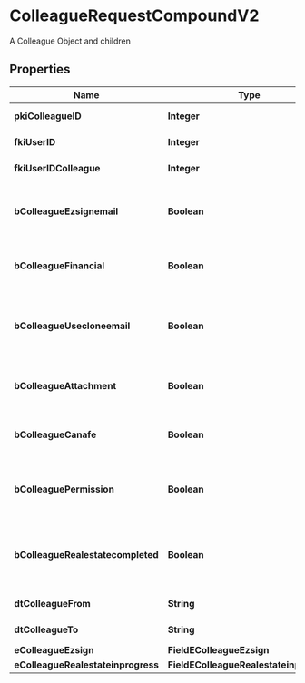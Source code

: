 

# ColleagueRequestCompoundV2

A Colleague Object and children

## Properties

| Name | Type | Description | Notes |
|------------ | ------------- | ------------- | -------------|
|**pkiColleagueID** | **Integer** | The unique ID of the Colleague |  [optional] |
|**fkiUserID** | **Integer** | The unique ID of the User |  |
|**fkiUserIDColleague** | **Integer** | The unique ID of the User |  |
|**bColleagueEzsignemail** | **Boolean** | Whether the email can be used by the cloning user in Ezsign |  |
|**bColleagueFinancial** | **Boolean** | Whether the cloning user has access to the financial |  |
|**bColleagueUsecloneemail** | **Boolean** | Whether the cloning user has access to the cloned user email to send communications |  |
|**bColleagueAttachment** | **Boolean** | Whether the cloning user has access to the attachment |  |
|**bColleagueCanafe** | **Boolean** | Whether the cloning user has access to canafe |  |
|**bColleaguePermission** | **Boolean** | Whether the cloning user copies the permission of the cloned user |  |
|**bColleagueRealestatecompleted** | **Boolean** | Whether if the cloning user has access to the completed folders in real estate |  |
|**dtColleagueFrom** | **String** | The from of the Colleague |  [optional] |
|**dtColleagueTo** | **String** | The to of the Colleague |  [optional] |
|**eColleagueEzsign** | **FieldEColleagueEzsign** |  |  |
|**eColleagueRealestateinprogress** | **FieldEColleagueRealestateinprogess** |  |  |



